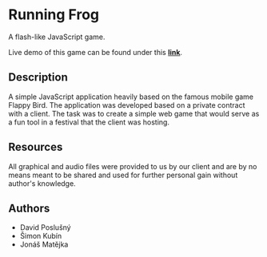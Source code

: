 # Running Frog
A flash-like JavaScript game.

Live demo of this game can be found under this [**link**](https://cool-genie-41cf5f.netlify.app/).

## Description

A simple JavaScript application heavily based on the famous mobile game Flappy Bird. The application was developed based on a private contract with a client. The task was to create a simple web game that would serve as a fun tool in a festival that the client was hosting. 

## Resources

All graphical and audio files were provided to us by our client and are by no means meant to be shared and used for further personal gain without author's knowledge.

## Authors

* David Poslušný
* Šimon Kubín
* Jonáš Matějka
